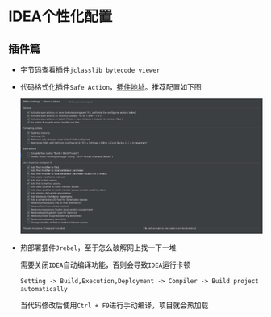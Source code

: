# IDEA个性化配置



## 插件篇

- 字节码查看插件`jclasslib bytecode viewer`

- 代码格式化插件`Safe Action`，[插件地址](https://github.com/dubreuia/intellij-plugin-save-actions)。推荐配置如下图

    ![image-20200312135908596](images/IDEA个性化配置/image-20200312135908596.png)

- 热部署插件`Jrebel`，至于怎么破解网上找一下一堆

    需要关闭`IDEA`自动编译功能，否则会导致`IDEA`运行卡顿

    ```
    Setting -> Build,Execution,Deployment -> Compiler -> Build project automatically
    ```

    当代码修改后使用`Ctrl + F9`进行手动编译，项目就会热加载

    


